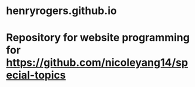 # henryrogers.github.io
# Repository for website programming for https://github.com/nicoleyang14/special-topics
